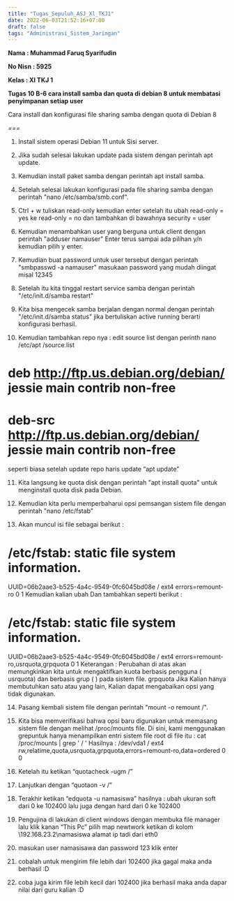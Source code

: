 ```yaml
---
title: "Tugas_Sepuluh_ASJ_Xl_TKJ1"
date: 2022-06-03T21:52:16+07:00
draft: false
tags: "Administrasi_Sistem_Jaringan"
---
```


**Nama : Muhammad Faruq Syarifudin**

**No Nisn : 5925**

**Kelas : Xl TKJ 1**

**Tugas 10 B-6 cara install samba dan quota di debian 8 untuk membatasi penyimpanan setiap user**

Cara install dan konfigurasi file sharing samba dengan quota di Debian 8

*===*

1. Install sistem operasi Debian 11 untuk Sisi server.

2. Jika sudah selesai lakukan update pada sistem dengan perintah apt update.

3. Kemudian install paket samba dengan perintah apt install samba.

4. Setelah selesai lakukan konfigurasi pada file sharing samba dengan perintah "nano /etc/samba/smb.conf".

5. Ctrl + w tuliskan read-only kemudian enter setelah itu ubah read-only = yes ke
read-only = no dan tambahkan di bawahnya security = user

6. Kemudian menambahkan user yang berguna untuk client dengan perintah "adduser namauser" Enter terus sampai ada pilihan y/n kemudian pilih y enter.

7. Kemudian buat password untuk user tersebut dengan perintah "smbpasswd -a namauser" masukaan password yang mudah diingat misal 12345

8. Setelah itu kita tinggal restart service samba dengan perintah "/etc/init.d/samba restart"

9. Kita bisa mengecek samba berjalan dengan normal dengan perintah "/etc/init.d/samba status" jika bertuliskan active running berarti konfigurasi berhasil.

10. Kemudian tambahkan repo nya :
edit source list dengan perinth nano /etc/apt /source.list
# deb http://ftp.us.debian.org/debian/ jessie main contrib non-free
# deb-src http://ftp.us.debian.org/debian/ jessie main contrib non-free
seperti biasa setelah update repo haris update “apt update”

11. Kita langsung ke quota disk dengan perintah "apt install quota" untuk menginstall quota disk pada Debian.

12. Kemudian kita perlu memperbaharui opsi pemsangan sistem file dengan perintah "nano /etc/fstab"

13. Akan muncul isi file sebagai berikut :
# /etc/fstab: static file system information.
UUID=06b2aae3-b525-4a4c-9549-0fc6045bd08e        /        ext4        errors=remount-ro        0        1
Kemudian kalian ubah Dan tambahkan seperti berikut :
# /etc/fstab: static file system information.
UUID=06b2aae3-b525-4a4c-9549-0fc6045bd08e        /        ext4        errors=remount-ro,usrquota,grpquota        0        1
Keterangan :
Perubahan di atas akan memungkinkan kita untuk mengaktifkan kuota berbasis pengguna ( usrquota) dan berbasis grup ( ) pada sistem file. grpquota Jika Kalian hanya membutuhkan satu atau yang lain, Kalian dapat mengabaikan opsi yang tidak digunakan.

14. Pasang kembali sistem file dengan perintah "mount -o remount /".

15. Kita bisa memverifikasi bahwa opsi baru digunakan untuk memasang sistem file dengan melihat  /proc/mounts file. Di sini, kami menggunakan grepuntuk hanya menampilkan entri sistem file root di file itu : 
cat /proc/mounts | grep ' / '
Hasilnya :
/dev/vda1 / ext4 rw,relatime,quota,usrquota,grpquota,errors=remount-ro,data=ordered 0 0

16. Ketelah itu ketikan “quotacheck -ugm /”

17. Lanjutkan dengan “quotaon -v /”

18. Terakhir ketikan “edquota -u namasiswa”
hasilnya : ubah ukuran soft dari 0 ke 102400 lalu juga dengan hard dari 0 ke 102400

19. Pengujina di lakukan di client windows dengan membuka file manager lalu klik kanan “This Pc” pilih map newtwork ketikan di kolom \\192.168.23.2\namasiswa alamat ip tadi dari eth0

20. masukan user namasisawa dan password 123 klik enter

21. cobalah untuk mengirim file lebih dari 102400 jika gagal maka anda berhasil :D

22. coba juga kirim file lebih kecil dari 102400 jika berhasil maka anda dapar nilai dari guru kalian :D
